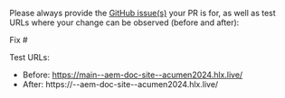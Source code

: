 Please always provide the [GitHub issue(s)](../issues) your PR is for, as well as test URLs where your change can be observed (before and after):

Fix #<gh-issue-id>

Test URLs:
- Before: https://main--aem-doc-site--acumen2024.hlx.live/
- After: https://<branch>--aem-doc-site--acumen2024.hlx.live/
